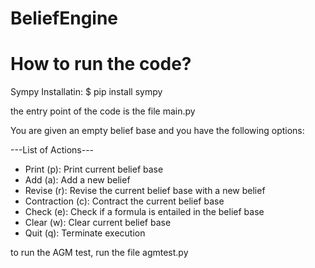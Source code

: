 # BeliefEngine

# How to run the code?
Sympy Installatin: 
$ pip install sympy

the entry point of the code is the file main.py

You are given an empty belief base and you have the following options:

---List of Actions---
- Print (p): Print current belief base
- Add (a): Add a new belief
- Revise (r): Revise the current belief base with a new belief
- Contraction (c): Contract the current belief base
- Check (e): Check if a formula is entailed in the belief base
- Clear (w): Clear current belief base
- Quit (q): Terminate execution


to run the AGM test, run the file agmtest.py
